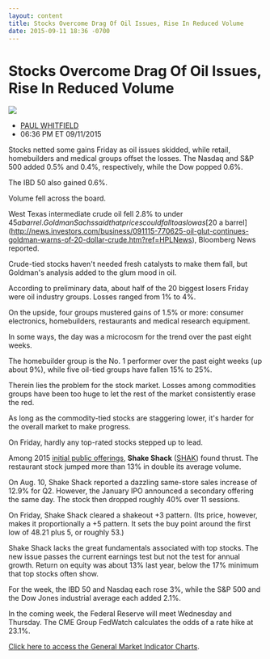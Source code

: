 ```yaml
---
layout: content
title: Stocks Overcome Drag Of Oil Issues, Rise In Reduced Volume
date: 2015-09-11 18:36 -0700
---
```



Stocks Overcome Drag Of Oil Issues, Rise In Reduced Volume
===========================================================


![](https://www.investors.com/wp-content/uploads/ibd-migrated-images/MPv_150914_635775807658734959.png)

* [PAUL WHITFIELD](https://www.investors.com/author/whitfieldp/ "Posts by PAUL WHITFIELD")
* 06:36 PM ET 09/11/2015




  

Stocks netted some gains Friday as oil issues skidded, while retail, homebuilders and medical groups offset the losses. The Nasdaq and S&P 500 added 0.5% and 0.4%, respectively, while the Dow popped 0.6%.

  

The IBD 50 also gained 0.6%.

  

Volume fell across the board.

  

West Texas intermediate crude oil fell 2.8% to under $45 a barrel. Goldman Sachs said that prices could fall to as low as [$20 a barrel](http://news.investors.com/business/091115-770625-oil-glut-continues-goldman-warns-of-20-dollar-crude.htm?ref=HPLNews), Bloomberg News reported.

  

Crude-tied stocks haven't needed fresh catalysts to make them fall, but Goldman's analysis added to the glum mood in oil.

  

According to preliminary data, about half of the 20 biggest losers Friday were oil industry groups. Losses ranged from 1% to 4%.

  

On the upside, four groups mustered gains of 1.5% or more: consumer electronics, homebuilders, restaurants and medical research equipment.

  

In some ways, the day was a microcosm for the trend over the past eight weeks.

  

The homebuilder group is the No. 1 performer over the past eight weeks (up about 9%), while five oil-tied groups have fallen 15% to 25%.

  

Therein lies the problem for the stock market. Losses among commodities groups have been too huge to let the rest of the market consistently erase the red.

  

As long as the commodity-tied stocks are staggering lower, it's harder for the overall market to make progress.

  

On Friday, hardly any top-rated stocks stepped up to lead.

  

Among 2015 [initial public offerings](http://news.investors.com/iponews.htm), **Shake Shack** ([SHAK](https://research.investors.com/quote.aspx?symbol=SHAK)) found thrust. The restaurant stock jumped more than 13% in double its average volume.

  

On Aug. 10, Shake Shack reported a dazzling same-store sales increase of 12.9% for Q2. However, the January IPO announced a secondary offering the same day. The stock then dropped roughly 40% over 11 sessions.

  

On Friday, Shake Shack cleared a shakeout +3 pattern. (Its price, however, makes it proportionally a +5 pattern. It sets the buy point around the first low of 48.21 plus 5, or roughly 53.)

  

Shake Shack lacks the great fundamentals associated with top stocks. The new issue passes the current earnings test but not the test for annual growth. Return on equity was about 13% last year, below the 17% minimum that top stocks often show.

  

For the week, the IBD 50 and Nasdaq each rose 3%, while the S&P 500 and the Dow Jones industrial average each added 2.1%.

  

In the coming week, the Federal Reserve will meet Wednesday and Thursday. The CME Group FedWatch calculates the odds of a rate hike at 23.1%.

  

[Click here to access the General Market Indicator Charts](https://www.investors.com/pdf/GMI_091415.pdf).





